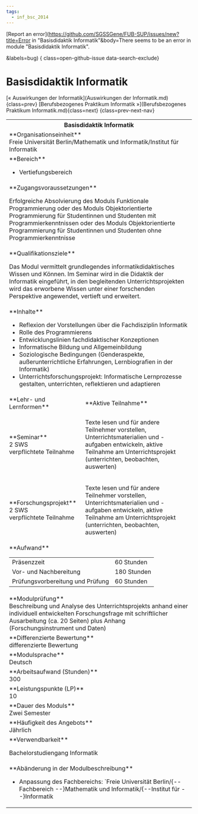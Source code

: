 ```yaml
---
tags:
  - inf_bsc_2014
---
```

[Report an error](https://github.com/SGSSGene/FUB-SUP/issues/new?title=Error in "Basisdidaktik Informatik"&body=There seems to be an error in module "Basisdidaktik Informatik".

<Describe here a slightly more detailed description of what is wrong>&labels=bug)
{ class=open-github-issue data-search-exclude}

# Basisdidaktik Informatik

[« Auswirkungen der Informatik](Auswirkungen der Informatik.md){class=prev}
[Berufsbezogenes Praktikum Informatik »](Berufsbezogenes Praktikum Informatik.md){class=next}
{class=prev-next-nav}

<table markdown id="moduledesc">
<tr markdown class="moduledesc_head"><th colspan="2">Basisdidaktik Informatik </th></tr>
<tr markdown><td colspan="2">**Organisationseinheit**   <br>Freie Universität Berlin/Mathematik und Informatik/Institut für Informatik</td></tr>

<tr markdown><td colspan="2">**Bereich**<br>


- Vertiefungsbereich

</td></tr>

<tr markdown><td colspan="2">**Zugangsvoraussetzungen** <br>

Erfolgreiche Absolvierung des Moduls Funktionale Programmierung oder des Moduls
Objektorientierte Programmierung für Studentinnen und Studenten mit Programmierkenntnissen oder des Moduls
Objektorientierte Programmierung für Studentinnen und Studenten ohne Programmierkenntnisse


</td></tr>
<tr markdown><td colspan="2">**Qualifikationsziele**    <br>

Das Modul vermittelt grundlegendes informatikdidaktisches Wissen und Können.
Im Seminar wird in die Didaktik der Informatik eingeführt, in den
begleitenden Unterrichtsprojekten wird das erworbene Wissen unter einer
forschenden Perspektive angewendet, vertieft und erweitert.


</td></tr>
<tr markdown><td colspan="2">**Inhalte**                <br>


- Reflexion der Vorstellungen über die Fachdisziplin Informatik
- Rolle des Programmierens
- Entwicklungslinien fachdidaktischer Konzeptionen
- Informatische Bildung und Allgemeinbildung
- Soziologische Bedingungen (Genderaspekte, außerunterrichtliche
  Erfahrungen, Lernbiografien in der Informatik)
- Unterrichtsforschungsprojekt: Informatische Lernprozesse gestalten,
  unterrichten, reflektieren und adaptieren


</td></tr>

<tr markdown><td>**Lehr- und Lernformen**</td><td>**Aktive Teilnahme**</td></tr>
<tr markdown><td> **Seminar** <br>2 SWS <br> verpflichtete Teilnahme</td><td>

Texte lesen und für andere Teilnehmer vorstellen,
Unterrichtsmaterialien und -aufgaben entwickeln, aktive Teilnahme am
Unterrichtsprojekt (unterrichten, beobachten, auswerten)
</td></tr>
<tr markdown><td> **Forschungsprojekt** <br>2 SWS <br> verpflichtete Teilnahme</td><td>

Texte lesen und für andere Teilnehmer vorstellen,
Unterrichtsmaterialien und -aufgaben entwickeln, aktive Teilnahme am
Unterrichtsprojekt (unterrichten, beobachten, auswerten)
</td></tr>
<tr markdown><td colspan="2">**Aufwand**                <br>
<table class="aufwand_table">
<tr><td>Präsenzzeit</td><td>60 Stunden</td></tr>
<tr><td>Vor- und Nachbereitung</td><td>180 Stunden</td></tr>
<tr><td>Prüfungsvorbereitung und Prüfung</td><td>60 Stunden</td></tr>
</table>

</td></tr>
<tr markdown><td colspan="2">**Modulprüfung**             <br>Beschreibung und Analyse des Unterrichtsprojekts anhand einer individuell
entwickelten Forschungsfrage mit schriftlicher Ausarbeitung (ca. 20 Seiten)
plus Anhang (Forschungsinstrument und Daten)


</td></tr>
<tr markdown><td colspan="2">**Differenzierte Bewertung** <br>differenzierte Bewertung

</td></tr>
<tr markdown><td colspan="2">**Modulsprache**             <br>Deutsch</td></tr>
<tr markdown><td colspan="2">**Arbeitsaufwand (Stunden)** <br>300</td></tr>
<tr markdown><td colspan="2">**Leistungspunkte (LP)**     <br>10</td></tr>
<tr markdown><td colspan="2">**Dauer des Moduls**         <br>Zwei Semester</td></tr>
<tr markdown><td colspan="2">**Häufigkeit des Angebots**  <br>Jährlich</td></tr>
<tr markdown><td colspan="2">**Verwendbarkeit**           <br>

Bachelorstudiengang Informatik


</td></tr>
<tr markdown><td colspan="2">**Abänderung in der Modulbeschreibung**<br>


- Anpassung des Fachbereichs: `Freie Universität Berlin/{--Fachbereich --}Mathematik und Informatik/{--Institut für --}Informatik

</td></tr>

</table>
